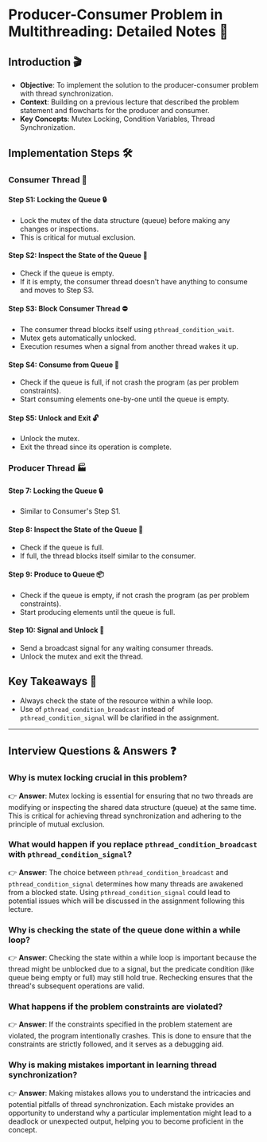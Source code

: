 # Producer-Consumer Problem in Multithreading: Detailed Notes 📝

## Introduction 🎬

- **Objective**: To implement the solution to the producer-consumer problem with thread synchronization.
- **Context**: Building on a previous lecture that described the problem statement and flowcharts for the producer and consumer.
- **Key Concepts**: Mutex Locking, Condition Variables, Thread Synchronization.
  
## Implementation Steps 🛠️

### Consumer Thread 🛒

#### Step S1: Locking the Queue 🔒

- Lock the mutex of the data structure (queue) before making any changes or inspections. 
- This is critical for mutual exclusion.

#### Step S2: Inspect the State of the Queue 👀

- Check if the queue is empty.
- If it is empty, the consumer thread doesn't have anything to consume and moves to Step S3.

#### Step S3: Block Consumer Thread ⛔

- The consumer thread blocks itself using `pthread_condition_wait`.
- Mutex gets automatically unlocked.
- Execution resumes when a signal from another thread wakes it up.

#### Step S4: Consume from Queue 🍔

- Check if the queue is full, if not crash the program (as per problem constraints).
- Start consuming elements one-by-one until the queue is empty.

#### Step S5: Unlock and Exit 🔓

- Unlock the mutex.
- Exit the thread since its operation is complete.

### Producer Thread 🏭

#### Step 7: Locking the Queue 🔒

- Similar to Consumer's Step S1.
  
#### Step 8: Inspect the State of the Queue 👀

- Check if the queue is full.
- If full, the thread blocks itself similar to the consumer.

#### Step 9: Produce to Queue 📦

- Check if the queue is empty, if not crash the program (as per problem constraints).
- Start producing elements until the queue is full.

#### Step 10: Signal and Unlock 🔔

- Send a broadcast signal for any waiting consumer threads.
- Unlock the mutex and exit the thread.

## Key Takeaways 🎯

- Always check the state of the resource within a while loop.
- Use of `pthread_condition_broadcast` instead of `pthread_condition_signal` will be clarified in the assignment.

---

## Interview Questions & Answers ❓

### Why is mutex locking crucial in this problem?
  
👉 **Answer**: Mutex locking is essential for ensuring that no two threads are modifying or inspecting the shared data structure (queue) at the same time. This is critical for achieving thread synchronization and adhering to the principle of mutual exclusion.

### What would happen if you replace `pthread_condition_broadcast` with `pthread_condition_signal`?

👉 **Answer**: The choice between `pthread_condition_broadcast` and `pthread_condition_signal` determines how many threads are awakened from a blocked state. Using `pthread_condition_signal` could lead to potential issues which will be discussed in the assignment following this lecture.

### Why is checking the state of the queue done within a while loop?

👉 **Answer**: Checking the state within a while loop is important because the thread might be unblocked due to a signal, but the predicate condition (like queue being empty or full) may still hold true. Rechecking ensures that the thread's subsequent operations are valid.

### What happens if the problem constraints are violated?

👉 **Answer**: If the constraints specified in the problem statement are violated, the program intentionally crashes. This is done to ensure that the constraints are strictly followed, and it serves as a debugging aid.

### Why is making mistakes important in learning thread synchronization?

👉 **Answer**: Making mistakes allows you to understand the intricacies and potential pitfalls of thread synchronization. Each mistake provides an opportunity to understand why a particular implementation might lead to a deadlock or unexpected output, helping you to become proficient in the concept.